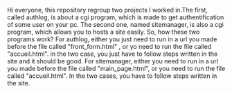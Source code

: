 Hi everyone, this repository regroup two projects I worked in.The first, called authlog, is about a cgi program, which is made to get authentification of some user on your pc. The second one, named sitemanager, is also a cgi program, which allows you to hosts a site easily. So, how these two programs work? For authlog, either you just need to run in a url you made before the file called "front_form.html" , or yo need to run the file called "accueil.html". in the two case, you just have to follow steps written in the site and it should be good. For sitemanager, either you need to run in a url you made before the file called "main_page.html", or you need to run the file called "accueil.html". In the two cases, you have to follow steps written in the site.
